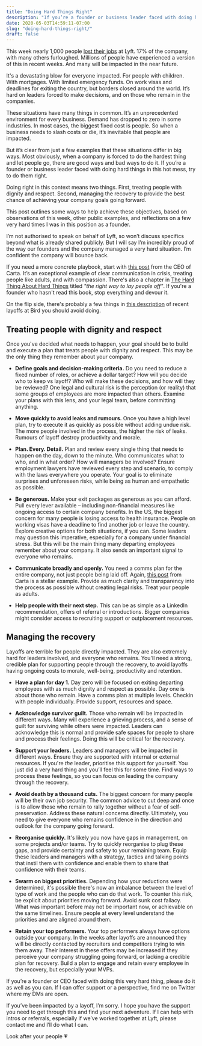 ```yaml
---
title: "Doing Hard Things Right"
description: "If you’re a founder or business leader faced with doing hard things in this hot mess, try to do them right."
date: 2020-05-03T14:59:11-07:00
slug: "doing-hard-things-right/"
draft: false
---
```


This week nearly 1,000 people [lost their jobs](https://techcrunch.com/2020/04/29/lyft-is-laying-off-982-employees-furloughing-a-further-288-due-to-covid-19-pandemic/) at Lyft. 17% of the company, with many others furloughed. Millions of people have experienced a version of this in recent weeks. And many will be impacted in the near future.

It's a devastating blow for everyone impacted. For people with children. With mortgages. With limited emergency funds. On work visas and deadlines for exiting the country, but borders closed around the world. It’s hard on leaders forced to make decisions, and on those who remain in the companies.

These situations have many things in common. It’s an unprecedented environment for every business. Demand has dropped to zero in some industries. In most cases, the biggest fixed cost is people. So when a business needs to slash costs or die, it’s inevitable that people are impacted.

But it’s clear from just a few examples that these situations differ in big ways. Most obviously, when a company is forced to do the hardest thing and let people go, there are good ways and bad ways to do it. If you’re a founder or business leader faced with doing hard things in this hot mess, try to do them right.

Doing right in this context means two things. First, treating people with dignity and respect. Second, managing the recovery to provide the best chance of achieving your company goals going forward.

This post outlines some ways to help achieve these objectives, based on observations of this week, other public examples, and reflections on a few very hard times I was in this position as a founder.

I’m not authorised to speak on behalf of Lyft, so won’t discuss specifics beyond what is already shared publicly. But I will say I’m incredibly proud of the way our founders and the company managed a very hard situation. I’m confident the company will bounce back.

If you need a more concrete playbook, start with [this post](https://medium.com/@henrysward/cartas-covid-19-layoff-cbb80e3e8a5d) from the CEO of Carta. It’s an exceptional example of clear communication in crisis, treating people like adults, and with compassion. There's also a chapter in [The Hard Thing About Hard Things](https://www.amazon.com/Hard-Thing-About-Things-Building/dp/0062273205) titled _"the right way to lay people off"_. If you're a founder who hasn't read this book, stop everything and devour it.

On the flip side, there's probably a few things in [this description](https://www.theverge.com/2020/4/23/21231802/bird-electric-scooter-company-workplace-culture-layoffs) of recent layoffs at Bird you should avoid doing.
## Treating people with dignity and respect
Once you've decided what needs to happen, your goal should be to build and execute a plan that treats people with dignity and respect. This may be the only thing they remember about your company.

- **Define goals and decision-making criteria.** Do you need to reduce a fixed number of roles, or achieve a dollar target? How will you decide who to keep vs layoff? Who will make these decisions, and how will they be reviewed? One legal and cultural risk is the perception (or reality) that some groups of employees are more impacted than others. Examine your plans with this lens, and your legal team, before committing anything.

- **Move quickly to avoid leaks and rumours.** Once you have a high level plan, try to execute it as quickly as possible without adding undue risk. The more people involved in the process, the higher the risk of leaks. Rumours of layoff destroy productivity and morale.
- **Plan. Every. Detail.** Plan and review every single thing that needs to happen on the day, down to the minute. Who communicates what to who, and in what order? How will managers be involved? Ensure employment lawyers have reviewed every step and scenario, to comply with the laws everywhere you operate. Your goal is to eliminate surprises and unforeseen risks, while being as human and empathetic as possible.
- **Be generous.** Make your exit packages as generous as you can afford. Pull every lever available – including non-financial measures like ongoing access to certain company benefits. In the US, the biggest concern for many people is losing access to health insurance. People on working visas have a deadline to find another job or leave the country. Explore creative options for both situations, if you can. Some leaders may question this imperative, especially for a company under financial stress. But this will be the main thing many departing employees remember about your company. It also sends an important signal to everyone who remains.
- **Communicate broadly and openly.** You need a comms plan for the entire company, not just people being laid off. Again, [this post](https://medium.com/@henrysward/cartas-covid-19-layoff-cbb80e3e8a5d) from Carta is a stellar example. Provide as much clarity and transparency into the process as possible without creating legal risks. Treat your people as adults.
- **Help people with their next step.** This can be as simple as a LinkedIn recommendation, offers of referral or introductions. Bigger companies might consider access to recruiting support or outplacement resources.
## Managing the recovery
Layoffs are terrible for people directly impacted. They are also extremely hard for leaders involved, and everyone who remains. You'll need a strong, credible plan for supporting people through the recovery, to avoid layoffs having ongoing costs to morale, well-being, productivity and retention.

- **Have a plan for day 1.** Day zero will be focused on exiting departing employees with as much dignity and respect as possible. Day one is about those who remain. Have a comms plan at multiple levels. Checkin with people individually. Provide support, resources and space.

- **Acknowledge survivor guilt.** Those who remain will be impacted in different ways. Many will experience a grieving process, and a sense of guilt for surviving while others were impacted. Leaders can acknowledge this is normal and provide safe spaces for people to share and process their feelings. Doing this will be critical for the recovery.
- **Support your leaders.** Leaders and managers will be impacted in different ways. Ensure they are supported with internal or external resources. If you're *the* leader, prioritise this support for yourself. You just did a very hard thing and you’ll feel this for some time. Find ways to process these feelings, so you can focus on leading the company through the recovery.
- **Avoid death by a thousand cuts.** The biggest concern for many people will be their own job security. The common advice to cut deep and once is to allow those who remain to rally together without a fear of self-preservation. Address these natural concerns directly. Ultimately, you need to give everyone who remains confidence in the direction and outlook for the company going forward.
- **Reorganise quickly.** It's likely you now have gaps in management, on some projects and/or teams. Try to quickly reorganise to plug these gaps, and provide certainty and safety to your remaining team. Equip these leaders and managers with a strategy, tactics and talking points that instil them with confidence and enable them to share that confidence with their teams.
- **Swarm on biggest priorities.** Depending how your reductions were determined, it's possible there's now an imbalance between the level of type of work and the people who can do that work. To counter this risk, be explicit about priorities moving forward. Avoid sunk cost fallacy. What was important before may not be important now, or achievable on the same timelines. Ensure people at every level understand the priorities and are aligned around them.
- **Retain your top performers.** Your top performers always have options outside your company. In the weeks after layoffs are announced they will be directly contacted by recruiters and competitors trying to win them away. Their interest in these offers may be increased if they perceive your company struggling going forward, or lacking a credible plan for recovery. Build a plan to engage and retain every employee in the recovery, but especially your MVPs.

If you’re a founder or CEO faced with doing this very hard thing, please do it as well as you can. If I can offer support or a perspective, find me on Twitter where my DMs are open.

If you’ve been impacted by a layoff, I’m sorry. I hope you have the support you need to get through this and find your next adventure. If I can help with intros or referrals, especially if we’ve worked together at Lyft, please contact me and I’ll do what I can.

Look after your people 💗
